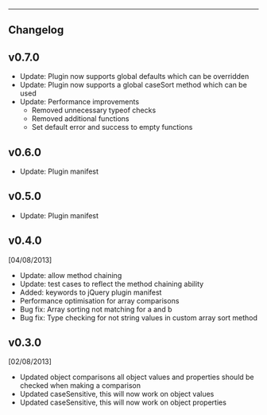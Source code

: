 ---------------------
Changelog
---------------------

## v0.7.0
- Update: Plugin now supports global defaults which can be overridden
- Update: Plugin now supports a global caseSort method which can be used
- Update: Performance improvements
  - Removed unnecessary typeof checks
  - Removed additional functions
  - Set default error and success to empty functions

## v0.6.0
- Update: Plugin manifest

## v0.5.0
- Update: Plugin manifest

## v0.4.0
[04/08/2013]
- Update: allow method chaining
- Update: test cases to reflect the method chaining ability
- Added: keywords to jQuery plugin manifest
- Performance optimisation for array comparisons
- Bug fix: Array sorting not matching for a and b
- Bug fix: Type checking for not string values in custom array sort method

## v0.3.0
[02/08/2013]
- Updated object comparisons all object values and properties should be checked when making a comparison
- Updated caseSensitive, this will now work on object values
- Updated caseSensitive, this will now work on object properties